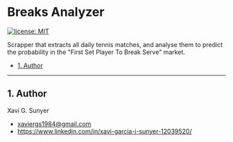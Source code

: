 Breaks Analyzer
=================

[![license: MIT](https://img.shields.io/badge/License-MIT-blue.svg)](https://opensource.org/licenses/MIT)

Scrapper that extracts all daily tennis matches, and analyse them to predict the probability in the "First Set Player To Break Serve" market. 

* [1. Author](#block1)

---

<a name="block1"></a>
## 1. Author
Xavi G. Sunyer
 - <xaviergs1984@gmail.com>
 - https://www.linkedin.com/in/xavi-garcia-i-sunyer-12039520/
